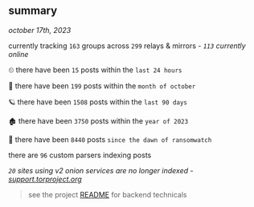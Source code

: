 
## summary
_october 17th, 2023_

currently tracking `163` groups across `299` relays & mirrors - _`113` currently online_

⏲ there have been `15` posts within the `last 24 hours`

🦈 there have been `199` posts within the `month of october`

🪐 there have been `1508` posts within the `last 90 days`

🏚 there have been `3750` posts within the `year of 2023`

🦕 there have been `8440` posts `since the dawn of ransomwatch`

there are `96` custom parsers indexing posts

_`20` sites using v2 onion services are no longer indexed - [support.torproject.org](https://support.torproject.org/onionservices/v2-deprecation/)_

> see the project [README](https://github.com/joshhighet/ransomwatch#ransomwatch--) for backend technicals
